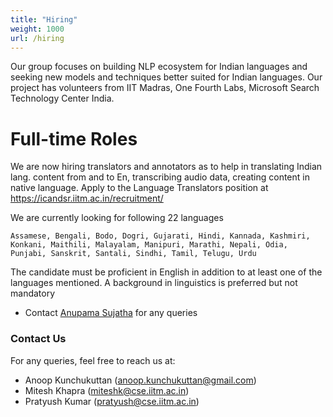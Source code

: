 ```yaml
---
title: "Hiring"
weight: 1000
url: /hiring
---
```


Our group focuses on building NLP ecosystem for Indian languages and seeking new models and techniques better suited for Indian languages. Our project has volunteers from IIT Madras, One Fourth Labs, Microsoft Search Technology Center India.

# Full-time Roles

We are now hiring translators and annotators as to help in translating Indian lang. content from and to En, transcribing audio data, creating content in native language.
Apply to the Language Translators position at
https://icandsr.iitm.ac.in/recruitment/

We are currently looking for following 22 languages
```
Assamese, Bengali, Bodo, Dogri, Gujarati, Hindi, Kannada, Kashmiri, Konkani, Maithili, Malayalam, Manipuri, Marathi, Nepali, Odia, Punjabi, Sanskrit, Santali, Sindhi, Tamil, Telugu, Urdu
```
The candidate must be proficient in English in addition to at least one of the languages mentioned. A background in linguistics is preferred but not mandatory

- Contact [Anupama Sujatha](mailto:anupama@ai4bharat.org) for any queries

### Contact Us

For any queries, feel free to reach us at:

- Anoop Kunchukuttan ([anoop.kunchukuttan@gmail.com](mailto:anoop.kunchukuttan@gmail.com))
- Mitesh Khapra ([miteshk@cse.iitm.ac.in](mailto:miteshk@cse.iitm.ac.in))
- Pratyush Kumar ([pratyush@cse.iitm.ac.in](mailto:pratyushk@cse.iitm.ac.in))

